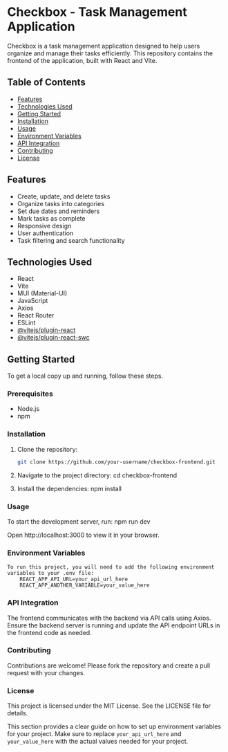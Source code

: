 # Checkbox - Task Management Application

Checkbox is a task management application designed to help users organize and manage their tasks efficiently. This repository contains the frontend of the application, built with React and Vite.

## Table of Contents

- [Features](#features)
- [Technologies Used](#technologies-used)
- [Getting Started](#getting-started)
- [Installation](#installation)
- [Usage](#usage)
- [Environment Variables](#environment-variables)
- [API Integration](#api-integration)
- [Contributing](#contributing)
- [License](#license)

## Features

- Create, update, and delete tasks
- Organize tasks into categories
- Set due dates and reminders
- Mark tasks as complete
- Responsive design
- User authentication
- Task filtering and search functionality

## Technologies Used

- React
- Vite
- MUI (Material-UI)
- JavaScript
- Axios
- React Router
- ESLint
- [@vitejs/plugin-react](https://github.com/vitejs/vite-plugin-react/blob/main/packages/plugin-react/README.md)
- [@vitejs/plugin-react-swc](https://github.com/vitejs/vite-plugin-react-swc)

## Getting Started

To get a local copy up and running, follow these steps.

### Prerequisites

- Node.js
- npm

### Installation

1. Clone the repository:

   ```sh
   git clone https://github.com/your-username/checkbox-frontend.git

   ```

2. Navigate to the project directory:
   cd checkbox-frontend

3. Install the dependencies:
   npm install

### Usage

To start the development server, run:
npm run dev

Open http://localhost:3000 to view it in your browser.

### Environment Variables

    To run this project, you will need to add the following environment variables to your .env file:
        REACT_APP_API_URL=your_api_url_here
        REACT_APP_ANOTHER_VARIABLE=your_value_here

### API Integration

The frontend communicates with the backend via API calls using Axios. Ensure the backend server is running and update the API endpoint URLs in the frontend code as needed.

### Contributing

Contributions are welcome! Please fork the repository and create a pull request with your changes.

### License

This project is licensed under the MIT License. See the LICENSE file for details.

This section provides a clear guide on how to set up environment variables for your project. Make sure to replace `your_api_url_here` and `your_value_here` with the actual values needed for your project.
